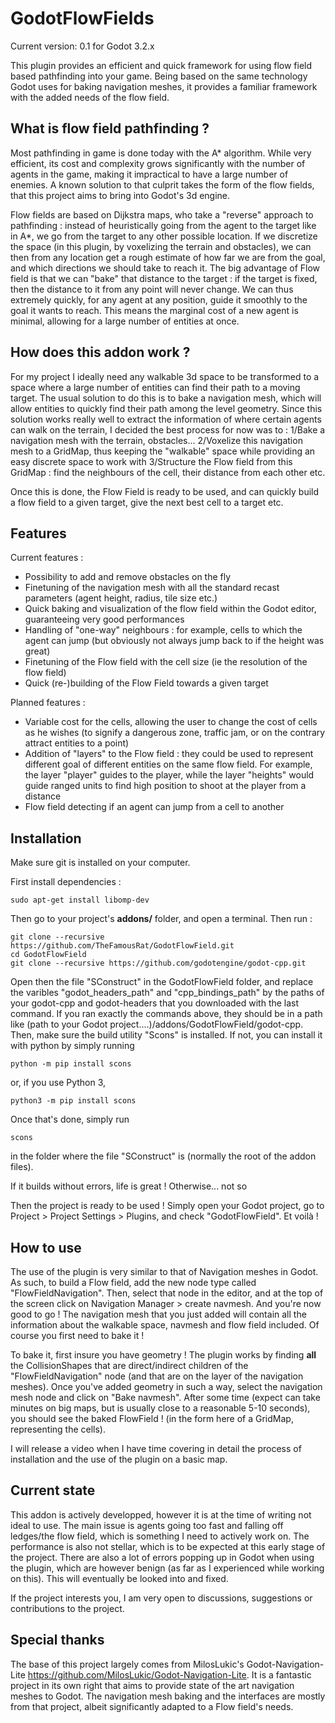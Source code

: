 # GodotFlowFields
Current version: 0.1 for Godot 3.2.x

This plugin provides an efficient and quick framework for using flow field based pathfinding into your game. Being based on the same technology Godot uses for baking navigation meshes, it provides a familiar framework with the added needs of the flow field.

## What is flow field pathfinding ?

Most pathfinding in game is done today with the A* algorithm. While very efficient, its cost and complexity grows significantly with the number of agents in the game, making it impractical to have a large number of enemies. A known solution to that culprit takes the form of the flow fields, that this project aims to bring into Godot's 3d engine. 

Flow fields are based on Dijkstra maps, who take a "reverse" approach to pathfinding : instead of heuristically going from the agent to the target like in A*, we go from the target to any other possible location. If we discretize the space (in this plugin, by voxelizing the terrain and obstacles), we can then from any location get a rough estimate of how far we are from the goal, and which directions we should take to reach it. The big advantage of Flow field is that we can "bake" that distance to the target : if the target is fixed, then the distance to it from any point will never change. We can thus extremely quickly, for any agent at any position, guide it smoothly to the goal it wants to reach. This means the marginal cost of a new agent is minimal, allowing for a large number of entities at once.

## How does this addon work ?

For my project I ideally need any walkable 3d space to be transformed to a space where a large number of entities can find their path to a moving target. The usual solution to do this is to bake a navigation mesh, which will allow entities to quickly find their path among the level geometry. Since this solution works really well to extract the information of where certain agents can walk on the terrain, I decided the best process for now was to :
	1/Bake a navigation mesh with the terrain, obstacles...
	2/Voxelize this navigation mesh to a GridMap, thus keeping the "walkable" space while providing an easy discrete space to work with
	3/Structure the Flow field from this GridMap : find the neighbours of the cell, their distance from each other etc.
	
Once this is done, the Flow Field is ready to be used, and can quickly build a flow field to a given target, give the next best cell to a target etc.

## Features

Current features :
 - Possibility to add and remove obstacles on the fly
 - Finetuning of the navigation mesh with all the standard recast parameters (agent height, radius, tile size etc.)
 - Quick baking and visualization of the flow field within the Godot editor, guaranteeing very good performances 
 - Handling of "one-way" neighbours : for example, cells to which the agent can jump (but obviously not always jump back to if the height was great)
 - Finetuning of the Flow field with the cell size (ie the resolution of the flow field)
 - Quick (re-)building of the Flow Field towards a given target

Planned features :
 - Variable cost for the cells, allowing the user to change the cost of cells as he wishes (to signify a dangerous zone, traffic jam, or on the contrary attract entities to a point)
 - Addition of "layers" to the Flow field : they could be used to represent different goal of different entities on the same flow field. For example, the layer "player" guides to the player, while the layer "heights" would guide ranged units to find high position to shoot at the player from a distance
 - Flow field detecting if an agent can jump from a cell to another
 
## Installation

Make sure git is installed on your computer. 

First install dependencies :

```
sudo apt-get install libomp-dev
```

Then go to your project's **addons/** folder, and open a terminal. Then run :

```
git clone --recursive https://github.com/TheFamousRat/GodotFlowField.git 
cd GodotFlowField
git clone --recursive https://github.com/godotengine/godot-cpp.git
```

Open then the file "SConstruct" in the GodotFlowField folder, and replace the varibles "godot_headers_path" and "cpp_bindings_path" by the paths of your godot-cpp and godot-headers that you downloaded with the last command. If you ran exactly the commands above, they should be in a path like (path to your Godot project....)/addons/GodotFlowField/godot-cpp. 
Then, make sure the build utility "Scons" is installed. If not, you can install it with python by simply running 
 
```
python -m pip install scons
```

or, if you use Python 3,

```
python3 -m pip install scons
```

Once that's done, simply run 

```
scons
```

in the folder where the file "SConstruct" is (normally the root of the addon files).

If it builds without errors, life is great ! Otherwise... not so

Then the project is ready to be used ! Simply open your Godot project, go to Project > Project Settings > Plugins, and check "GodotFlowField". Et voilà !

## How to use

The use of the plugin is very similar to that of Navigation meshes in Godot. As such, to build a Flow field, add the new node type called "FlowFieldNavigation". Then, select that node in the editor, and at the top of the screen click on Navigation Manager > create navmesh. And you're now good to go ! The navigation mesh that you just added will contain all the information about the walkable space, navmesh and flow field included. Of course you first need to bake it !

To bake it, first insure you have geometry ! The plugin works by finding **all** the CollisionShapes that are direct/indirect children of the "FlowFieldNavigation" node (and that are on the layer of the navigation meshes). Once you've added geometry in such a way, select the navigation mesh node and click on "Bake navmesh". After some time (expect can take minutes on big maps, but is usually close to a reasonable 5-10 seconds), you should see the baked FlowField ! (in the form here of a GridMap, representing the cells).

I will release a video when I have time covering in detail the process of installation and the use of the plugin on a basic map. 

## Current state 

This addon is actively developped, however it is at the time of writing not ideal to use. The main issue is agents going too fast and falling off ledges/the flow field, which is something I need to actively work on. The performance is also not stellar, which is to be expected at this early stage of the project. There are also a lot of errors popping up in Godot when using the plugin, which are however benign (as far as I experienced while working on this). This will eventually be looked into and fixed.

If the project interests you, I am very open to discussions, suggestions or contributions to the project.
 
## Special thanks

The base of this project largely comes from MilosLukic's Godot-Navigation-Lite https://github.com/MilosLukic/Godot-Navigation-Lite. It is a fantastic project in its own right that aims to provide state of the art navigation meshes to Godot. The navigation mesh baking and the interfaces are mostly from that project, albeit significantly adapted to a Flow field's needs.
